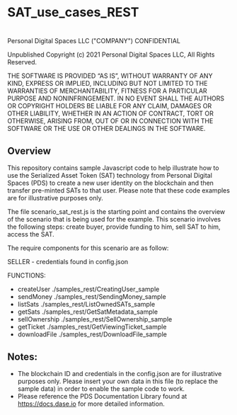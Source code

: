 # SAT_use_cases_REST
#
 Personal Digital Spaces LLC ("COMPANY") CONFIDENTIAL
 
 Unpublished Copyright (c) 2021 Personal Digital Spaces LLC, All Rights Reserved.
 
THE SOFTWARE IS PROVIDED “AS IS”, WITHOUT WARRANTY OF ANY KIND, EXPRESS OR IMPLIED, INCLUDING BUT NOT LIMITED TO THE WARRANTIES OF MERCHANTABILITY, FITNESS FOR A PARTICULAR PURPOSE AND NONINFRINGEMENT. IN NO EVENT SHALL THE AUTHORS OR COPYRIGHT HOLDERS BE LIABLE FOR ANY CLAIM, DAMAGES OR OTHER LIABILITY, WHETHER IN AN ACTION OF CONTRACT, TORT OR OTHERWISE, ARISING FROM, OUT OF OR IN CONNECTION WITH THE SOFTWARE OR THE USE OR OTHER DEALINGS IN THE SOFTWARE.
 
## Overview
This repository contains sample Javascript code to help illustrate how to use the Serialized Asset Token (SAT) technology from Personal Digital Spaces (PDS) to create a new user identity on the blockchain and then transfer pre-minted SATs to that user. Please note that these code examples are for illustrative purposes only. 

The file scenario_sat_rest.js is the starting point and contains the overview of the scenario that is being used for the example. This scenario involves the following steps: create buyer, provide funding to him, sell SAT to him, access the SAT.

The require components for this scenario are as follow:

SELLER - credentials found in config.json

FUNCTIONS:
* createUser    ./samples_rest/CreatingUser_sample
* sendMoney     ./samples_rest/SendingMoney_sample
* listSats      ./samples_rest/ListOwnedSATs_sample
* getSats       ./samples_rest/GetSatMetadata_sample
* sellOwnership ./samples_rest/SellOwnership_sample
* getTicket     ./samples_rest/GetViewingTicket_sample
* downloadFile  ./samples_rest/DownloadFile_sample

## Notes:
* The blockchain ID and credentials in the config.json are for illustrative purposes only. Please insert your own data in this file (to replace the sample data) in order to enable the sample code to work.
* Please reference the PDS Documentation Library found at https://docs.dase.io for more detailed information.
